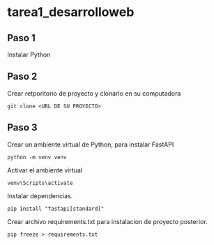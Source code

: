 # tarea1_desarrolloweb

## Paso 1
Instalar Python

## Paso 2
Crear retporitorio de proyecto y clonarlo en su computadora

```
git clone <URL DE SU PROYECTO>
```

## Paso 3
Crear un ambiente virtual de Python, para instalar FastAPI

```
python -m venv venv
```

Activar el ambiente virtual

```
venv\Scripts\activate
```

Instalar dependencias.

```
pip install "fastapi[standard]"
```

Crear archivo requirements.txt para instalacion de proyecto posterior.

```
pip freeze > requirements.txt
```

